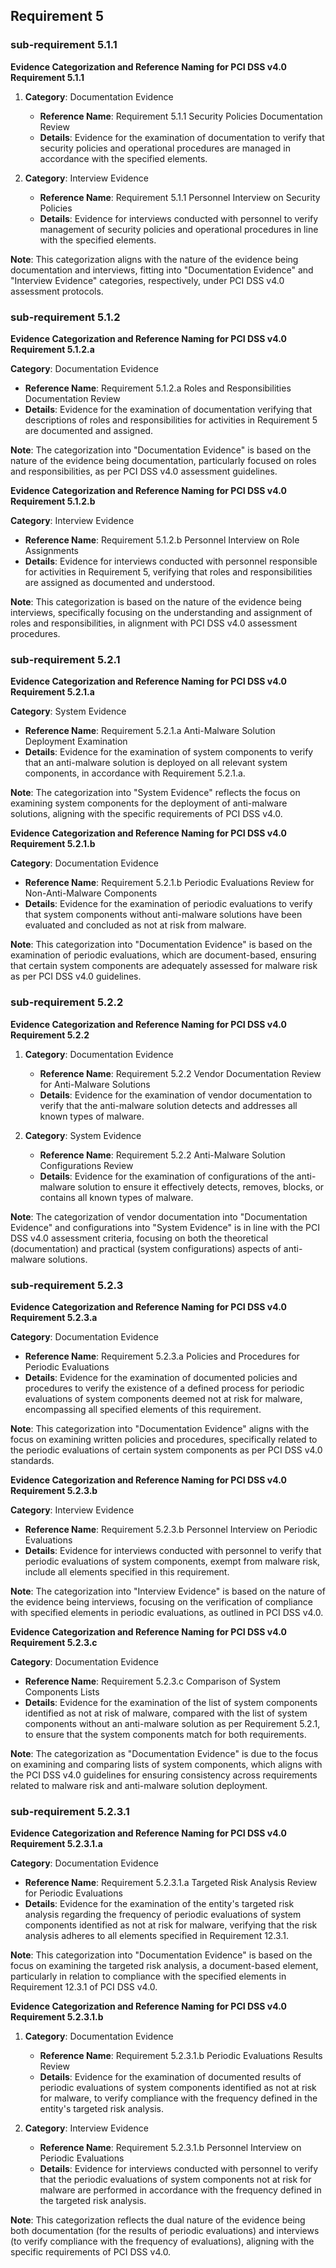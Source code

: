 
## Requirement 5
### sub-requirement 5.1.1
**Evidence Categorization and Reference Naming for PCI DSS v4.0 Requirement 5.1.1**

1. **Category**: Documentation Evidence
   - **Reference Name**: Requirement 5.1.1 Security Policies Documentation Review
   - **Details**: Evidence for the examination of documentation to verify that security policies and operational procedures are managed in accordance with the specified elements.

2. **Category**: Interview Evidence
   - **Reference Name**: Requirement 5.1.1 Personnel Interview on Security Policies
   - **Details**: Evidence for interviews conducted with personnel to verify management of security policies and operational procedures in line with the specified elements.

**Note**: This categorization aligns with the nature of the evidence being documentation and interviews, fitting into "Documentation Evidence" and "Interview Evidence" categories, respectively, under PCI DSS v4.0 assessment protocols.

### sub-requirement 5.1.2
**Evidence Categorization and Reference Naming for PCI DSS v4.0 Requirement 5.1.2.a**

**Category**: Documentation Evidence
- **Reference Name**: Requirement 5.1.2.a Roles and Responsibilities Documentation Review
- **Details**: Evidence for the examination of documentation verifying that descriptions of roles and responsibilities for activities in Requirement 5 are documented and assigned.

**Note**: The categorization into "Documentation Evidence" is based on the nature of the evidence being documentation, particularly focused on roles and responsibilities, as per PCI DSS v4.0 assessment guidelines.

**Evidence Categorization and Reference Naming for PCI DSS v4.0 Requirement 5.1.2.b**

**Category**: Interview Evidence
- **Reference Name**: Requirement 5.1.2.b Personnel Interview on Role Assignments
- **Details**: Evidence for interviews conducted with personnel responsible for activities in Requirement 5, verifying that roles and responsibilities are assigned as documented and understood.

**Note**: This categorization is based on the nature of the evidence being interviews, specifically focusing on the understanding and assignment of roles and responsibilities, in alignment with PCI DSS v4.0 assessment procedures.

### sub-requirement 5.2.1
**Evidence Categorization and Reference Naming for PCI DSS v4.0 Requirement 5.2.1.a**

**Category**: System Evidence
- **Reference Name**: Requirement 5.2.1.a Anti-Malware Solution Deployment Examination
- **Details**: Evidence for the examination of system components to verify that an anti-malware solution is deployed on all relevant system components, in accordance with Requirement 5.2.1.a.

**Note**: The categorization into "System Evidence" reflects the focus on examining system components for the deployment of anti-malware solutions, aligning with the specific requirements of PCI DSS v4.0.

**Evidence Categorization and Reference Naming for PCI DSS v4.0 Requirement 5.2.1.b**

**Category**: Documentation Evidence
- **Reference Name**: Requirement 5.2.1.b Periodic Evaluations Review for Non-Anti-Malware Components
- **Details**: Evidence for the examination of periodic evaluations to verify that system components without anti-malware solutions have been evaluated and concluded as not at risk from malware.

**Note**: This categorization into "Documentation Evidence" is based on the examination of periodic evaluations, which are document-based, ensuring that certain system components are adequately assessed for malware risk as per PCI DSS v4.0 guidelines.

### sub-requirement 5.2.2
**Evidence Categorization and Reference Naming for PCI DSS v4.0 Requirement 5.2.2**

1. **Category**: Documentation Evidence
   - **Reference Name**: Requirement 5.2.2 Vendor Documentation Review for Anti-Malware Solutions
   - **Details**: Evidence for the examination of vendor documentation to verify that the anti-malware solution detects and addresses all known types of malware.

2. **Category**: System Evidence
   - **Reference Name**: Requirement 5.2.2 Anti-Malware Solution Configurations Review
   - **Details**: Evidence for the examination of configurations of the anti-malware solution to ensure it effectively detects, removes, blocks, or contains all known types of malware.

**Note**: The categorization of vendor documentation into "Documentation Evidence" and configurations into "System Evidence" is in line with the PCI DSS v4.0 assessment criteria, focusing on both the theoretical (documentation) and practical (system configurations) aspects of anti-malware solutions.

### sub-requirement 5.2.3
**Evidence Categorization and Reference Naming for PCI DSS v4.0 Requirement 5.2.3.a**

**Category**: Documentation Evidence
- **Reference Name**: Requirement 5.2.3.a Policies and Procedures for Periodic Evaluations
- **Details**: Evidence for the examination of documented policies and procedures to verify the existence of a defined process for periodic evaluations of system components deemed not at risk for malware, encompassing all specified elements of this requirement.

**Note**: This categorization into "Documentation Evidence" aligns with the focus on examining written policies and procedures, specifically related to the periodic evaluations of certain system components as per PCI DSS v4.0 standards.

**Evidence Categorization and Reference Naming for PCI DSS v4.0 Requirement 5.2.3.b**

**Category**: Interview Evidence
- **Reference Name**: Requirement 5.2.3.b Personnel Interview on Periodic Evaluations
- **Details**: Evidence for interviews conducted with personnel to verify that periodic evaluations of system components, exempt from malware risk, include all elements specified in this requirement.

**Note**: The categorization into "Interview Evidence" is based on the nature of the evidence being interviews, focusing on the verification of compliance with specified elements in periodic evaluations, as outlined in PCI DSS v4.0.

**Evidence Categorization and Reference Naming for PCI DSS v4.0 Requirement 5.2.3.c**

**Category**: Documentation Evidence
- **Reference Name**: Requirement 5.2.3.c Comparison of System Components Lists
- **Details**: Evidence for the examination of the list of system components identified as not at risk of malware, compared with the list of system components without an anti-malware solution as per Requirement 5.2.1, to ensure that the system components match for both requirements.

**Note**: The categorization as "Documentation Evidence" is due to the focus on examining and comparing lists of system components, which aligns with the PCI DSS v4.0 guidelines for ensuring consistency across requirements related to malware risk and anti-malware solution deployment.

### sub-requirement 5.2.3.1
**Evidence Categorization and Reference Naming for PCI DSS v4.0 Requirement 5.2.3.1.a**

**Category**: Documentation Evidence
- **Reference Name**: Requirement 5.2.3.1.a Targeted Risk Analysis Review for Periodic Evaluations
- **Details**: Evidence for the examination of the entity's targeted risk analysis regarding the frequency of periodic evaluations of system components identified as not at risk for malware, verifying that the risk analysis adheres to all elements specified in Requirement 12.3.1.

**Note**: This categorization into "Documentation Evidence" is based on the focus on examining the targeted risk analysis, a document-based element, particularly in relation to compliance with the specified elements in Requirement 12.3.1 of PCI DSS v4.0.

**Evidence Categorization and Reference Naming for PCI DSS v4.0 Requirement 5.2.3.1.b**

1. **Category**: Documentation Evidence
   - **Reference Name**: Requirement 5.2.3.1.b Periodic Evaluations Results Review
   - **Details**: Evidence for the examination of documented results of periodic evaluations of system components identified as not at risk for malware, to verify compliance with the frequency defined in the entity's targeted risk analysis.

2. **Category**: Interview Evidence
   - **Reference Name**: Requirement 5.2.3.1.b Personnel Interview on Periodic Evaluations
   - **Details**: Evidence for interviews conducted with personnel to verify that the periodic evaluations of system components not at risk for malware are performed in accordance with the frequency defined in the targeted risk analysis.

**Note**: This categorization reflects the dual nature of the evidence being both documentation (for the results of periodic evaluations) and interviews (to verify compliance with the frequency of evaluations), aligning with the specific requirements of PCI DSS v4.0.
